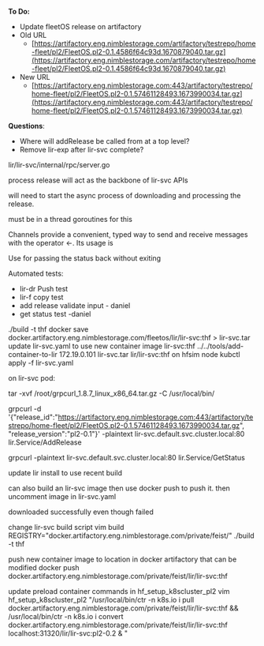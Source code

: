 **To Do:**
- Update fleetOS release on artifactory
- Old URL
	- [https://artifactory.eng.nimblestorage.com/artifactory/testrepo/home-fleet/pl2/FleetOS.pl2-0.1.4586f64c93d.1670879040.tar.gz](https://artifactory.eng.nimblestorage.com/artifactory/testrepo/home-fleet/pl2/FleetOS.pl2-0.1.4586f64c93d.1670879040.tar.gz)
- New URL
	- [https://artifactory.eng.nimblestorage.com:443/artifactory/testrepo/home-fleet/pl2/FleetOS.pl2-0.1.57461128493.1673990034.tar.gz](https://artifactory.eng.nimblestorage.com:443/artifactory/testrepo/home-fleet/pl2/FleetOS.pl2-0.1.57461128493.1673990034.tar.gz)

**Questions**:
- Where will addRelease be called from at a top level?
- Remove lir-exp after lir-svc complete?

lir/lir-svc/internal/rpc/server.go

process release will act as the backbone of lir-svc APIs

will need to start the async process of downloading and processing the release.

must be in a thread
goroutines for this

Channels provide a convenient, typed way to send and receive messages with the operator <-. Its usage is

Use for passing the status back without exiting

Automated tests:
- lir-dr Push test
- lir-f copy test
- add release validate input - daniel
- get status test -daniel

./build -t thf
docker save docker.artifactory.eng.nimblestorage.com/fleetos/lir/lir-svc:thf > lir-svc.tar
update lir-svc.yaml to use new container image lir-svc:thf
../../tools/add-container-to-lir 172.19.0.101 lir-svc.tar lir/lir-svc:thf
on hfsim node kubctl apply -f lir-svc.yaml

on lir-svc pod:

tar -xvf /root/grpcurl_1.8.7_linux_x86_64.tar.gz -C /usr/local/bin/

grpcurl -d '{"release_id":"https://artifactory.eng.nimblestorage.com:443/artifactory/testrepo/home-fleet/pl2/FleetOS.pl2-0.1.57461128493.1673990034.tar.gz", "release_version":"pl2-0.1"}' -plaintext lir-svc.default.svc.cluster.local:80 lir.Service/AddRelease

grpcurl -plaintext lir-svc.default.svc.cluster.local:80 lir.Service/GetStatus

update lir install to use recent build

can also build an lir-svc image then use docker push to push it. then uncomment image in lir-svc.yaml

downloaded successfully even though failed

change lir-svc build script
vim build
REGISTRY="docker.artifactory.eng.nimblestorage.com/private/feist/"
./build -t thf

push new container image to location in docker artifactory that can be modified
docker push docker.artifactory.eng.nimblestorage.com/private/feist/lir/lir-svc:thf

update preload container commands in hf_setup_k8scluster_pl2
vim hf_setup_k8scluster_pl2
"/usr/local/bin/ctr -n k8s.io i pull docker.artifactory.eng.nimblestorage.com/private/feist/lir/lir-svc:thf && /usr/local/bin/ctr -n k8s.io i convert docker.artifactory.eng.nimblestorage.com/private/feist/lir/lir-svc:thf localhost:31320/lir/lir-svc:pl2-0.2 & "